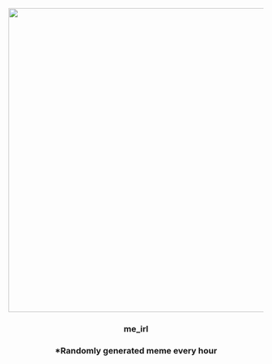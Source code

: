<p align="center">
        <img src="https://i.redd.it/iczkhi0tbhx81.png" width="600" height="600">
        </p>
        <h3 align="center">me_irl</h3>
        <h3 align="center">*Randomly generated meme every hour</h3>
    